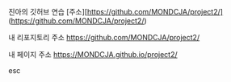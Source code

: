 진아의 깃허브 연습
[주소][https://github.com/MONDCJA/project2/] (https://github.com/MONDCJA/project2/)

내 리포지토리 주소
https://github.com/MONDCJA/project2/

내 페이지 주소
https://MONDCJA.github.io/project2/

esc
